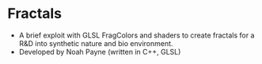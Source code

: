 # Fractals

- A brief exploit with GLSL FragColors and shaders to create fractals for a R&D into synthetic nature and bio environment.
- Developed by Noah Payne (written in C++, GLSL)
  

